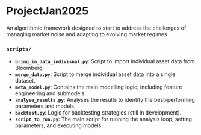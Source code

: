 # ProjectJan2025
An algorithmic framework designed to start to address the challenges of managing market noise and adapting to evolving market regimes

### `scripts/`
- **`bring_in_data_indivisual.py`**: Script to import individual asset data from Bloomberg.
- **`merge_data.py`**: Script to merge individual asset data into a single dataset.
- **`meta_model.py`**: Contains the main modelling logic, including feature engineering and submodels.
- **`analyse_results.py`**: Analyses the results to identify the best-performing parameters and models.
- **`backtest.py`**: Logic for backtesting strategies (still in development).
- **`script_to_run.py`**: The main script for running the analysis loop, setting parameters, and executing models.
